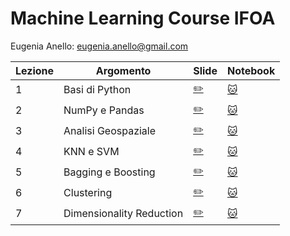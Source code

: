 # Machine Learning Course IFOA

Eugenia Anello: eugenia.anello@gmail.com

|Lezione | Argomento         | Slide       |Notebook    |
| ------------- | ------------- | ------------- | ------------- |
|1| Basi di Python  | [:pencil2:](https://github.com/eugeniaring/machine-learning-course-eugenia/blob/main/slides/lezione1_python_ifoa.pdf) | [:cat:](https://github.com/eugeniaring/machine-learning-course-eugenia/blob/main/code/1_basi_di_python_ifoa.ipynb) |
|2| NumPy e Pandas  | [:pencil2:](https://github.com/eugeniaring/machine-learning-course-eugenia/blob/main/slides/pandas_lezione2_ifoa.pdf)   | [:cat:](https://github.com/eugeniaring/machine-learning-course-eugenia/blob/main/code/2_NumPy_esercizi_ifoa.ipynb) |
|3| Analisi Geospaziale | [:pencil2:](https://github.com/eugeniaring/machine-learning-course-eugenia/blob/main/slides/Analisi_geospaziale_ifoa_3.pdf)   | [:cat:](https://github.com/eugeniaring/machine-learning-course-eugenia/blob/main/code/3_analisi_geo_ifoa.ipynb) |
|4| KNN e SVM  | [:pencil2:](https://github.com/eugeniaring/machine-learning-course-eugenia/blob/main/slides/knn_svm_4_ifoa.pdf)   | [:cat:](https://github.com/eugeniaring/machine-learning-course-eugenia/blob/main/code/4_svc_knn_ifoa.ipynb) |
|5| Bagging e Boosting  | [:pencil2:](https://github.com/eugeniaring/machine-learning-course-eugenia/blob/main/slides/5_bagging_boosting_ifoa.pdf)   | [:cat:](https://github.com/eugeniaring/machine-learning-course-eugenia/blob/896e7fafa0c60a33ab6c6a9e6466fed3e31dc0fe/code/lezione_5_bagging_boosting.ipynb) |
|6| Clustering  | [:pencil2:](https://github.com/eugeniaring/machine-learning-course-eugenia/blob/main/slides/6_clustering_ifoa.pdf)   | [:cat:](https://github.com/eugeniaring/machine-learning-course-eugenia/blob/main/code/6_clustering.ipynb) |
|7| Dimensionality Reduction  | [:pencil2:](https://github.com/eugeniaring/machine-learning-course-eugenia/blob/main/slides/7_dim_red_ifoa.pdf)   | [:cat:](https://github.com/eugeniaring/machine-learning-course-eugenia/blob/main/code/7_dim_reduction_ifoa.ipynb) |